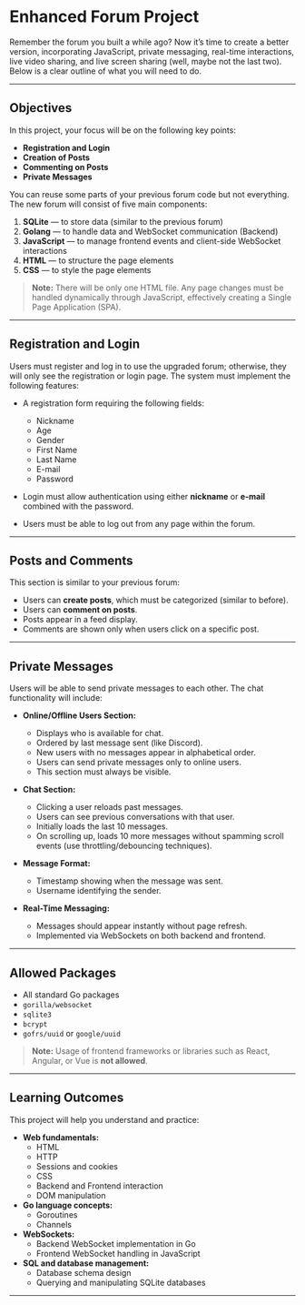 # Enhanced Forum Project

Remember the forum you built a while ago? Now it’s time to create a better version, incorporating JavaScript, private messaging, real-time interactions, live video sharing, and live screen sharing (well, maybe not the last two). Below is a clear outline of what you will need to do.

---

## Objectives

In this project, your focus will be on the following key points:

- **Registration and Login**
- **Creation of Posts**
- **Commenting on Posts**
- **Private Messages**

You can reuse some parts of your previous forum code but not everything. The new forum will consist of five main components:

1. **SQLite** — to store data (similar to the previous forum)
2. **Golang** — to handle data and WebSocket communication (Backend)
3. **JavaScript** — to manage frontend events and client-side WebSocket interactions
4. **HTML** — to structure the page elements
5. **CSS** — to style the page elements

> **Note:** There will be only one HTML file. Any page changes must be handled dynamically through JavaScript, effectively creating a Single Page Application (SPA).

---

## Registration and Login

Users must register and log in to use the upgraded forum; otherwise, they will only see the registration or login page. The system must implement the following features:

- A registration form requiring the following fields:
  - Nickname
  - Age
  - Gender
  - First Name
  - Last Name
  - E-mail
  - Password

- Login must allow authentication using either **nickname** or **e-mail** combined with the password.
- Users must be able to log out from any page within the forum.

---

## Posts and Comments

This section is similar to your previous forum:

- Users can **create posts**, which must be categorized (similar to before).
- Users can **comment on posts**.
- Posts appear in a feed display.
- Comments are shown only when users click on a specific post.

---

## Private Messages

Users will be able to send private messages to each other. The chat functionality will include:

- **Online/Offline Users Section:**
  - Displays who is available for chat.
  - Ordered by last message sent (like Discord).
  - New users with no messages appear in alphabetical order.
  - Users can send private messages only to online users.
  - This section must always be visible.

- **Chat Section:**
  - Clicking a user reloads past messages.
  - Users can see previous conversations with that user.
  - Initially loads the last 10 messages.
  - On scrolling up, loads 10 more messages without spamming scroll events (use throttling/debouncing techniques).

- **Message Format:**
  - Timestamp showing when the message was sent.
  - Username identifying the sender.

- **Real-Time Messaging:**
  - Messages should appear instantly without page refresh.
  - Implemented via WebSockets on both backend and frontend.

---

## Allowed Packages

- All standard Go packages
- `gorilla/websocket`
- `sqlite3`
- `bcrypt`
- `gofrs/uuid` or `google/uuid`

> **Note:** Usage of frontend frameworks or libraries such as React, Angular, or Vue is **not allowed**.

---

## Learning Outcomes

This project will help you understand and practice:

- **Web fundamentals:**
  - HTML
  - HTTP
  - Sessions and cookies
  - CSS
  - Backend and Frontend interaction
  - DOM manipulation
- **Go language concepts:**
  - Goroutines
  - Channels
- **WebSockets:**
  - Backend WebSocket implementation in Go
  - Frontend WebSocket handling in JavaScript
- **SQL and database management:**
  - Database schema design
  - Querying and manipulating SQLite databases

---
